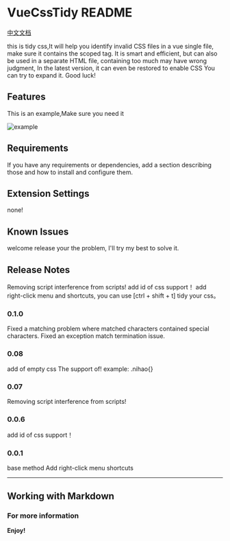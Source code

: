 # VueCssTidy README
[中文文档](https://github.com/zhouyuantest/tidyCss/tree/master/zh)


this is tidy css,It will help you identify invalid CSS files in a vue single file, make sure it contains the scoped tag.
It is smart and efficient, but can also be used in a separate HTML file, containing too much may have wrong judgment,
In the latest version, it can even be restored to enable CSS
You can try to expand it. Good luck!

## Features

This is an example,Make sure you need it

![example](https://raw.githubusercontent.com/zhouyuantest/tidyCss/68f5e9e1af2a2c6e11d3dda36616dec6cdc24d9e/images/tidy.gif)

## Requirements

If you have any requirements or dependencies, add a section describing those and how to install and configure them.

## Extension Settings

none!

## Known Issues

welcome release your the problem, I'll try my best to solve it.

## Release Notes
Removing script interference from scripts!
add id of css support！
add right-click menu and shortcuts, you can use [ctrl + shift + t] tidy your css。   


### 0.1.0
Fixed a matching problem where matched characters contained special characters.
Fixed an exception match termination issue.

### 0.08 
add of empty css The support of!
example:
    .nihao{}

### 0.07
Removing script interference from scripts!


### 0.0.6
add id of css support！

### 0.0.1

base method
Add right-click menu
shortcuts



-----------------------------------------------------------------------------------------------------------

## Working with Markdown

<!-- **Note:** You can author your README using Visual Studio Code.  Here are some useful editor keyboard shortcuts:

* Split the editor (`Cmd+\` on macOS or `Ctrl+\` on Windows and Linux)
* Toggle preview (`Shift+CMD+V` on macOS or `Shift+Ctrl+V` on Windows and Linux)
* Press `Ctrl+Space` (Windows, Linux) or `Cmd+Space` (macOS) to see a list of Markdown snippets -->

### For more information

<!-- * [Visual Studio Code's Markdown Support](http://code.visualstudio.com/docs/languages/markdown) -->
<!-- * [Markdown Syntax Reference](https://help.github.com/articles/markdown-basics/) -->

**Enjoy!**
